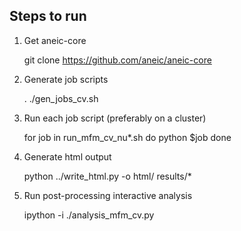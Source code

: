 Steps to run
--

1. Get aneic-core 

    git clone https://github.com/aneic/aneic-core

2. Generate job scripts

    . ./gen_jobs_cv.sh

3. Run each job script (preferably on a cluster)

    for job in run_mfm_cv_nu*.sh
    do
        python $job
    done

4. Generate html output

    python ../write_html.py -o html/ results/*

5. Run post-processing interactive analysis

    ipython -i ./analysis_mfm_cv.py
